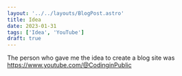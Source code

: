 ```yaml
---
layout: '../../layouts/BlogPost.astro'
title: Idea
date: 2023-01-31
tags: ['Idea', 'YouTube']
draft: true
---
```


The person who gave me the idea to create a blog site was https://www.youtube.com/@CodinginPublic 